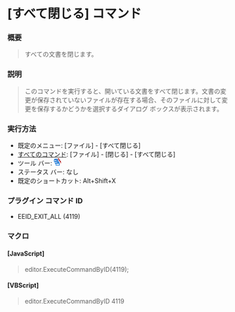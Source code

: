 # \[すべて閉じる\] コマンド

### 概要

> すべての文書を閉じます。

### 説明

> このコマンドを実行すると、開いている文書をすべて閉じます。文書の変更が保存されていないファイルが存在する場合、そのファイルに対して変更を保存するかどうかを選択するダイアログ
> ボックスが表示されます。

### 実行方法

- 既定のメニュー: \[ファイル\] \- \[すべて閉じる\]
- [すべてのコマンド](../../glossary/allcommands): \[ファイル\] \- \[閉じる\] \- \[すべて閉じる\]
- ツール バー: ![](../../images/exitall.gif)
- ステータス バー: なし
- 既定のショートカット: Alt+Shift+X

### プラグイン コマンド ID

- EEID\_EXIT\_ALL (4119)

### マクロ

#### \[JavaScript\]

> editor.ExecuteCommandByID(4119);

#### \[VBScript\]

> editor.ExecuteCommandByID 4119
